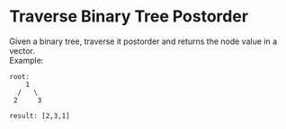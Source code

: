 # Traverse Binary Tree Postorder  
Given a binary tree, traverse it postorder and returns the node value in a vector.  
Example:
```
root:
    1
  /   \
 2     3

result: [2,3,1]
```
